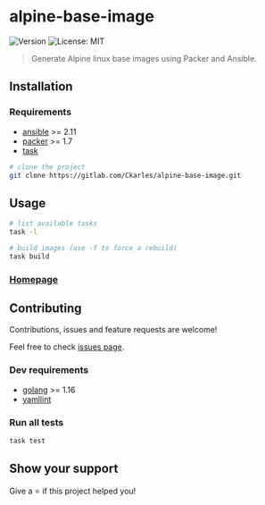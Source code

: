 # alpine-base-image
![Version](https://img.shields.io/badge/version-0.1-blue.svg?cacheSeconds=2592000)
![License: MIT](https://img.shields.io/badge/License-MIT-yellow.svg)

> Generate Alpine linux base images using Packer and Ansible.

## Installation

### Requirements

- [ansible](https://docs.ansible.com/ansible/latest/installation_guide/intro_installation.html) >= 2.11
- [packer](https://learn.hashicorp.com/tutorials/packer/get-started-install-cli) >= 1.7
- [task](https://taskfile.dev/#/installation)

```sh
# clone the project
git clone https://gitlab.com/Ckarles/alpine-base-image.git
```

## Usage

```sh
# list available tasks
task -l

# build images (use -f to force a rebuild)
task build
```


### [Homepage](https://gitlab.com/Ckarles/alpine-base-image)

## Contributing

Contributions, issues and feature requests are welcome!

Feel free to check [issues page](https://gitlab.com/Ckarles/alpine-base-image/-/issues).

### Dev requirements

- [golang](https://golang.org/doc/install) >= 1.16
- [yamllint](https://yamllint.readthedocs.io/en/stable/quickstart.html)

### Run all tests
```sh
task test
```
## Show your support

Give a ⭐️ if this project helped you!
